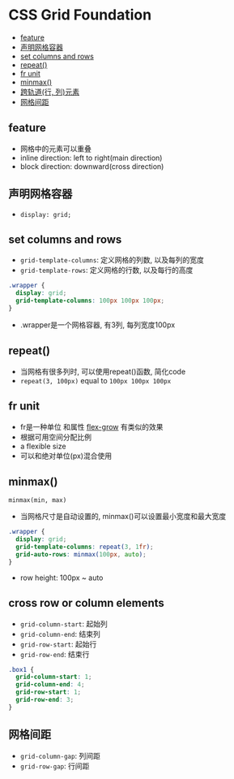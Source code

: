 # CSS Grid Foundation

- [feature](#feature)
- [声明网格容器](#声明网格容器)
- [set columns and rows](#set-columns-and-rows)
- [repeat()](#repeat)
- [fr unit](#fr-unit)
- [minmax()](#minmax)
- [跨轨道(行, 列)元素](#跨轨道行-列元素)
- [网格间距](#网格间距)

## feature

- 网格中的元素可以重叠
- inline direction: left to right(main direction)
- block direction: downward(cross direction)

## 声明网格容器

- `display: grid;`

## set columns and rows

- `grid-template-columns`: 定义网格的列数, 以及每列的宽度
- `grid-template-rows`: 定义网格的行数, 以及每行的高度

```css
.wrapper {
  display: grid;
  grid-template-columns: 100px 100px 100px;
}
```

- .wrapper是一个网格容器, 有3列, 每列宽度100px

## repeat()

- 当网格有很多列时, 可以使用repeat()函数, 简化code
- `repeat(3, 100px)` equal to `100px 100px 100px`

## fr unit

- fr是一种单位 和属性 [flex-grow](css-flex.md#flex-grow) 有类似的效果
- 根据可用空间分配比例
- a flexible size
- 可以和绝对单位(px)混合使用

## minmax()

`minmax(min, max)`

- 当网格尺寸是自动设置的, minmax()可以设置最小宽度和最大宽度

```css
.wrapper {
  display: grid;
  grid-template-columns: repeat(3, 1fr);
  grid-auto-rows: minmax(100px, auto);
}
```

- row height: 100px ~ auto

## cross row or column elements

- `grid-column-start`: 起始列
- `grid-column-end`: 结束列
- `grid-row-start`: 起始行
- `grid-row-end`: 结束行

```css
.box1 {
  grid-column-start: 1;
  grid-column-end: 4;
  grid-row-start: 1;
  grid-row-end: 3;
}
```

## 网格间距

- `grid-column-gap`: 列间距
- `grid-row-gap`: 行间距